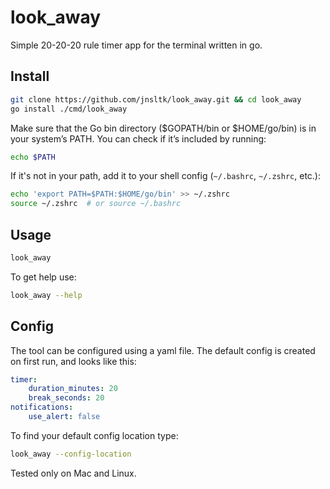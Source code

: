 
# look_away

Simple 20-20-20 rule timer app for the terminal written in go.

## Install

```sh
git clone https://github.com/jnsltk/look_away.git && cd look_away
go install ./cmd/look_away
```

Make sure that the Go bin directory ($GOPATH/bin or $HOME/go/bin) is in your system’s PATH. You can check if it’s included by running:

```sh
echo $PATH
```

If it's not in your path, add it to your shell config (`~/.bashrc`, `~/.zshrc`, etc.):

```sh
echo 'export PATH=$PATH:$HOME/go/bin' >> ~/.zshrc
source ~/.zshrc  # or source ~/.bashrc
```

## Usage

```sh
look_away
```

To get help use:

```sh
look_away --help
```

## Config

The tool can be configured using a yaml file. The default config is created on first run, and looks like this:

```yaml
timer:
    duration_minutes: 20
    break_seconds: 20
notifications:
    use_alert: false
```

To find your default config location type:

```sh
look_away --config-location
```

Tested only on Mac and Linux.
